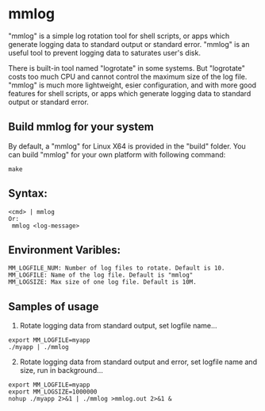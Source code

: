 # mmlog

"mmlog" is a simple log rotation tool for shell scripts, or apps which generate logging data to standard output or standard error. "mmlog" is an useful tool to prevent logging data to saturates user's disk.

There is built-in tool named "logrotate" in some systems. But "logrotate" costs too much CPU and cannot control the maximum size of the log file. "mmlog" is much more lightweight, esier configuration, and with more good features for shell scripts, or apps which generate logging data to standard output or standard error.  

## Build mmlog for your system
By default, a "mmlog" for Linux X64 is provided in the "build" folder. You can build "mmlog" for your own platform with following command:
```
make
```

## Syntax:
```
<cmd> | mmlog
Or:
 mmlog <log-message>
```

## Environment Varibles:
```
MM_LOGFILE_NUM: Number of log files to rotate. Default is 10.
MM_LOGFILE: Name of the log file. Default is "mmlog"
MM_LOGSIZE: Max size of one log file. Default is 10M.
```

## Samples of usage
1) Rotate logging data from standard output, set logfile name...
```
export MM_LOGFILE=myapp
./myapp | ./mmlog
```
2) Rotate logging data from standard output and error, set logfile name and size, run in background...
```
export MM_LOGFILE=myapp
export MM_LOGSIZE=1000000
nohup ./myapp 2>&1 | ./mmlog >mmlog.out 2>&1 &
```


